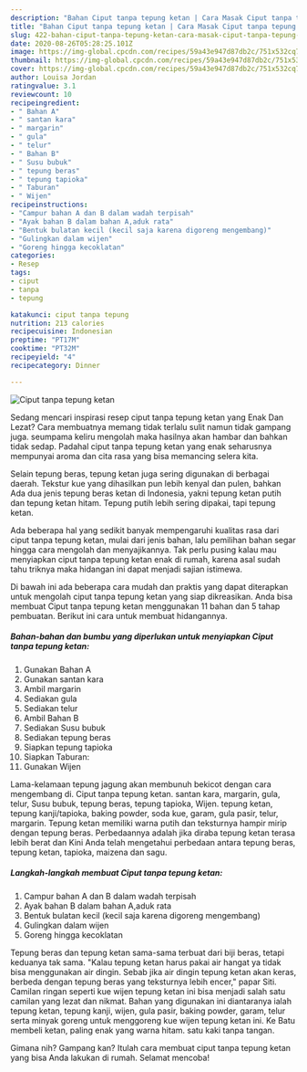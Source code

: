 ```yaml
---
description: "Bahan Ciput tanpa tepung ketan | Cara Masak Ciput tanpa tepung ketan Yang Sempurna"
title: "Bahan Ciput tanpa tepung ketan | Cara Masak Ciput tanpa tepung ketan Yang Sempurna"
slug: 422-bahan-ciput-tanpa-tepung-ketan-cara-masak-ciput-tanpa-tepung-ketan-yang-sempurna
date: 2020-08-26T05:28:25.101Z
image: https://img-global.cpcdn.com/recipes/59a43e947d87db2c/751x532cq70/ciput-tanpa-tepung-ketan-foto-resep-utama.jpg
thumbnail: https://img-global.cpcdn.com/recipes/59a43e947d87db2c/751x532cq70/ciput-tanpa-tepung-ketan-foto-resep-utama.jpg
cover: https://img-global.cpcdn.com/recipes/59a43e947d87db2c/751x532cq70/ciput-tanpa-tepung-ketan-foto-resep-utama.jpg
author: Louisa Jordan
ratingvalue: 3.1
reviewcount: 10
recipeingredient:
- " Bahan A"
- " santan kara"
- " margarin"
- " gula"
- " telur"
- " Bahan B"
- " Susu bubuk"
- " tepung beras"
- " tepung tapioka"
- " Taburan"
- " Wijen"
recipeinstructions:
- "Campur bahan A dan B dalam wadah terpisah"
- "Ayak bahan B dalam bahan A,aduk rata"
- "Bentuk bulatan kecil (kecil saja karena digoreng mengembang)"
- "Gulingkan dalam wijen"
- "Goreng hingga kecoklatan"
categories:
- Resep
tags:
- ciput
- tanpa
- tepung

katakunci: ciput tanpa tepung 
nutrition: 213 calories
recipecuisine: Indonesian
preptime: "PT17M"
cooktime: "PT32M"
recipeyield: "4"
recipecategory: Dinner

---
```



![Ciput tanpa tepung ketan](https://img-global.cpcdn.com/recipes/59a43e947d87db2c/751x532cq70/ciput-tanpa-tepung-ketan-foto-resep-utama.jpg)

Sedang mencari inspirasi resep ciput tanpa tepung ketan yang Enak Dan Lezat? Cara membuatnya memang tidak terlalu sulit namun tidak gampang juga. seumpama keliru mengolah maka hasilnya akan hambar dan bahkan tidak sedap. Padahal ciput tanpa tepung ketan yang enak seharusnya mempunyai aroma dan cita rasa yang bisa memancing selera kita.

Selain tepung beras, tepung ketan juga sering digunakan di berbagai daerah. Tekstur kue yang dihasilkan pun lebih kenyal dan pulen, bahkan Ada dua jenis tepung beras ketan di Indonesia, yakni tepung ketan putih dan tepung ketan hitam. Tepung putih lebih sering dipakai, tapi tepung ketan.

Ada beberapa hal yang sedikit banyak mempengaruhi kualitas rasa dari ciput tanpa tepung ketan, mulai dari jenis bahan, lalu pemilihan bahan segar hingga cara mengolah dan menyajikannya. Tak perlu pusing kalau mau menyiapkan ciput tanpa tepung ketan enak di rumah, karena asal sudah tahu triknya maka hidangan ini dapat menjadi sajian istimewa.


Di bawah ini ada beberapa cara mudah dan praktis yang dapat diterapkan untuk mengolah ciput tanpa tepung ketan yang siap dikreasikan. Anda bisa membuat Ciput tanpa tepung ketan menggunakan 11 bahan dan 5 tahap pembuatan. Berikut ini cara untuk membuat hidangannya.

<!--inarticleads1-->

##### Bahan-bahan dan bumbu yang diperlukan untuk menyiapkan Ciput tanpa tepung ketan:

1. Gunakan  Bahan A
1. Gunakan  santan kara
1. Ambil  margarin
1. Sediakan  gula
1. Sediakan  telur
1. Ambil  Bahan B
1. Sediakan  Susu bubuk
1. Sediakan  tepung beras
1. Siapkan  tepung tapioka
1. Siapkan  Taburan:
1. Gunakan  Wijen


Lama-kelamaan tepung jagung akan membunuh bekicot dengan cara mengembang di. Ciput tanpa tepung ketan. santan kara, margarin, gula, telur, Susu bubuk, tepung beras, tepung tapioka, Wijen. tepung ketan, tepung kanji/tapioka, baking powder, soda kue, garam, gula pasir, telur, margarin. Tepung ketan memiliki warna putih dan teksturnya hampir mirip dengan tepung beras. Perbedaannya adalah jika diraba tepung ketan terasa lebih berat dan Kini Anda telah mengetahui perbedaan antara tepung beras, tepung ketan, tapioka, maizena dan sagu. 

<!--inarticleads2-->

##### Langkah-langkah membuat Ciput tanpa tepung ketan:

1. Campur bahan A dan B dalam wadah terpisah
1. Ayak bahan B dalam bahan A,aduk rata
1. Bentuk bulatan kecil (kecil saja karena digoreng mengembang)
1. Gulingkan dalam wijen
1. Goreng hingga kecoklatan


Tepung beras dan tepung ketan sama-sama terbuat dari biji beras, tetapi keduanya tak sama. &#34;Kalau tepung ketan harus pakai air hangat ya tidak bisa menggunakan air dingin. Sebab jika air dingin tepung ketan akan keras, berbeda dengan tepung beras yang teksturnya lebih encer,&#34; papar Siti. Camilan ringan seperti kue wijen tepung ketan ini bisa menjadi salah satu camilan yang lezat dan nikmat. Bahan yang digunakan ini diantaranya ialah tepung ketan, tepung kanji, wijen, gula pasir, baking powder, garam, telur serta minyak goreng untuk menggoreng kue wijen tepung ketan ini. Ke Batu membeli ketan, paling enak yang warna hitam. satu kaki tanpa tangan. 

Gimana nih? Gampang kan? Itulah cara membuat ciput tanpa tepung ketan yang bisa Anda lakukan di rumah. Selamat mencoba!
